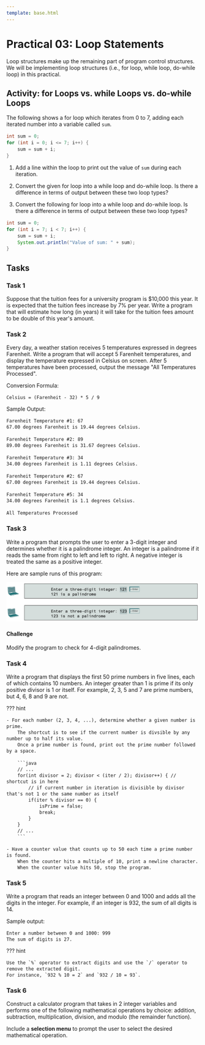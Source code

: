 ```yaml
---
template: base.html
---
```


# Practical 03: Loop Statements

Loop structures make up the remaining part of program control structures.
We will be implementing loop structures (i.e., for loop, while loop, do-while loop) in this practical.

## Activity: for Loops vs. while Loops vs. do-while Loops

The following shows a for loop which iterates from 0 to 7, adding each iterated number into a variable called `sum`.

```java
int sum = 0;
for (int i = 0; i <= 7; i++) {
	sum = sum + i;
}
```

1. Add a line within the loop to print out the value of `sum` during each iteration.

2. Convert the given for loop into a while loop and do-while loop. Is there a difference in terms of output between these two loop types?

3. Convert the following for loop into a while loop and do-while loop. Is there a difference in terms of output between these two loop types?

```java
int sum = 0;
for (int i = 7; i < 7; i++) {
	sum = sum + i;
	System.out.println("Value of sum: " + sum);
}
```

## Tasks

### Task 1

Suppose that the tuition fees for a university program is $10,000 this year.
It is expected that the tuition fees increase by 7% per year.
Write a program that will estimate how long (in years) it will take for the tuition fees amount to be double of this year's amount.

### Task 2

Every day, a weather station receives 5 temperatures expressed in degrees Farenheit.
Write a program that will accept 5 Farenheit temperatures, and display the temperature expressed in Celsius on screen.
After 5 temperatures have been processed, output the message "All Temperatures Processed".

Conversion Formula:

    Celsius = (Farenheit - 32) * 5 / 9

Sample Output:

    Farenheit Temperature #1: 67
    67.00 degrees Farenheit is 19.44 degrees Celsius.

    Farenheit Temperature #2: 89
    89.00 degrees Farenheit is 31.67 degrees Celsius.

    Farenheit Temperature #3: 34
    34.00 degrees Farenheit is 1.11 degrees Celsius.

    Farenheit Temperature #2: 67
    67.00 degrees Farenheit is 19.44 degrees Celsius.

    Farenheit Temperature #5: 34
    34.00 degrees Farenheit is 1.1 degrees Celsius.

    All Temperatures Processed

### Task 3

Write a program that prompts the user to enter a 3-digit integer and determines whether it is a palindrome integer.
An integer is a palindrome if it reads the same from right to left and left to right.
A negative integer is treated the same as a positive integer.

Here are sample runs of this program:

![Task 3 Output](./images/lab03-03.png)

#### Challenge

Modify the program to check for 4-digit palindromes.

### Task 4

Write a program that displays the first 50 prime numbers in five lines, each of which contains 10 numbers.
An integer greater than 1 is prime if its only positive divisor is 1 or itself.
For example, 2, 3, 5 and 7 are prime numbers, but 4, 6, 8 and 9 are not.

??? hint

    - For each number (2, 3, 4, ...), determine whether a given number is prime.
    	The shortcut is to see if the current number is divsible by any number up to half its value.
    	Once a prime number is found, print out the prime number followed by a space.

    	```java
    	// ...
    	for(int divisor = 2; divisor < (iter / 2); divisor++) {	// shortcut is in here
    		// if current number in iteration is divisible by divisor that's not 1 or the same number as itself
    		if(iter % divisor == 0) {
    			isPrime = false;
    			break;
    		}
    	}
    	// ...
    	```

    - Have a counter value that counts up to 50 each time a prime number is found.
    	When the counter hits a multiple of 10, print a newline character.
    	When the counter value hits 50, stop the program.

### Task 5

Write a program that reads an integer between 0 and 1000 and adds all the digits in the integer.
For example, if an integer is 932, the sum of all digits is 14.

Sample output:

    Enter a number between 0 and 1000: 999
    The sum of digits is 27.

??? hint

    Use the `%` operator to extract digits and use the `/` operator to remove the extracted digit.
    For instance, `932 % 10 = 2` and `932 / 10 = 93`.

### Task 6

Construct a calculator program that takes in 2 integer variables and performs one of the following mathematical operations by choice: addition, subtraction, multiplication, division, and modulo (the remainder function).

Include a **selection menu** to prompt the user to select the desired mathematical operation.
